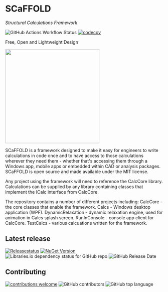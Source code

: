 # SCaFFOLD
*Structural Calculations Framework*

![GitHub Actions Workflow Status](https://github.com/MagmaWorks/SCaFFOLD/actions/workflows/on-merge-to-main.yml/badge.svg)
[![codecov](https://codecov.io/gh/MagmaWorks/SCaFFOLD/graph/badge.svg)](https://codecov.io/gh/MagmaWorks/SCaFFOLD)

Free, Open and Lightweight Design

<img src="Calcs/resources/CalcSplash.gif" width="300">

SCaFFOLD is a framework designed to make it easy for engineers to write calculations in code once and to have access to those calculations wherever they need them - whether that's accessing them through a Windows app, mobile apps or embedded within CAD or analysis packages. SCaFFOLD is open source and made available under the MIT license.

Any project using the framework will need to reference the CalcCore library. Calculations can be supplied by any library containing classes that implement the ICalc interface from CalcCore.

The repository contains a number of different projects including:
CalcCore - the core classes that enable the framework.
Calcs - Windows desktop application (WPF).
DynamicRelaxation - dynamic relaxation engine, used for animation in Calcs splash screen.
RunInConsole - console app client for CalcCore.
TestCalcs - various calcuations written for the framework.

## Latest release
[![Releasestatus](https://github.com/MagmaWorks/SCaFFOLD/actions/workflows/on-release.yml/badge.svg)](https://github.com/MagmaWorks/SCaFFOLD/releases)
[![NuGet Version](https://img.shields.io/nuget/v/MagmaWorks.SCaFFOLD.Profiles)](https://www.nuget.org/packages?q=Magmaworks.SCaFFOLD)
![Libraries.io dependency status for GitHub repo](https://img.shields.io/librariesio/github/MagmaWorks/SCaFFOLD)
![GitHub Release Date](https://img.shields.io/github/release-date/MagmaWorks/SCaFFOLD)


## Contributing 
[![contributions welcome](https://img.shields.io/badge/contributions-welcome-brightgreen.svg?style=flat)](https://github.com/MagmaWorks/SCaFFOLD/issues)
![GitHub contributors](https://img.shields.io/github/contributors/MagmaWorks/SCaFFOLD)
![GitHub top language](https://img.shields.io/github/languages/top/MagmaWorks/SCaFFOLD)
